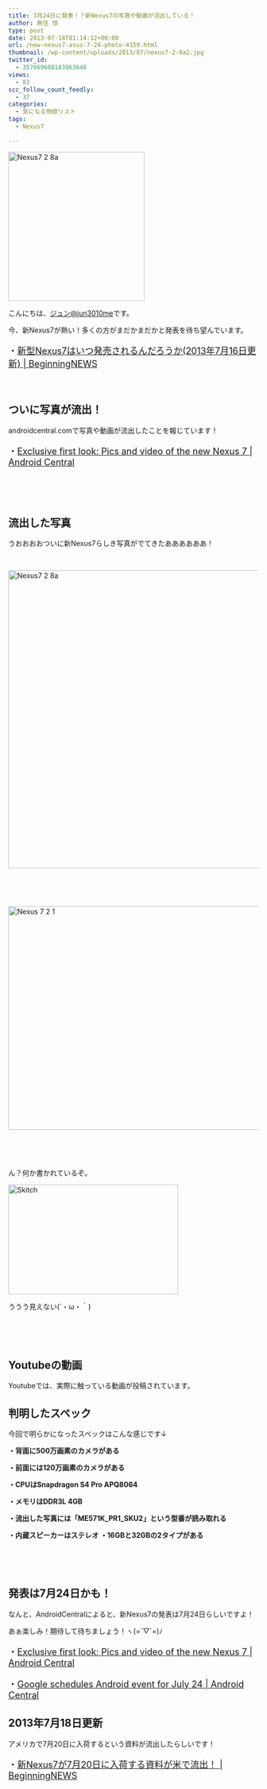 ```yaml
---
title: 7月24日に発表！？新Nexus7の写真や動画が流出している！
author: 魚住 惇
type: post
date: 2013-07-18T01:14:12+00:00
url: /new-nexus7-asus-7-24-photo-4159.html
thumbnail: /wp-content/uploads/2013/07/nexus7-2-8a2.jpg
twitter_id:
  - 357669608183963648
views:
  - 83
scc_follow_count_feedly:
  - 37
categories:
  - 気になる物欲リスト
tags:
  - Nexus7

---
```

<img decoding="async" loading="lazy" title="nexus7-2-8a.jpg" src="/wp-content/uploads/2013/07/nexus7-2-8a.jpg" alt="Nexus7 2 8a" width="274" height="300" border="0" />

<!--more-->

こんにちは、[ジュン@jun3010me][1]です。

今、新Nexus7が熱い！多くの方がまだかまだかと発表を待ち望んでいます。

<p style="font-size: 18px;">
  ・<a rel="nofollow" href="http://192.168.11.200:8000/new-nexus7-maybe-august-3575.html" target="_blank">新型Nexus7はいつ発売されるんだろうか(2013年7月16日更新) | BeginningNEWS</a>
</p>

 

## ついに写真が流出！

androidcentral.comで写真や動画が流出したことを報じています！

<p style="font-size: 18px;">
  ・<a href="http://m.androidcentral.com/new-nexus-7-pics-video-specs" target="_blank">Exclusive first look: Pics and video of the new Nexus 7 | Android Central</a>
</p>

 

 

## 流出した写真

うおおおおついに新Nexus7らしき写真がでてきたああああああ！

 

<img decoding="async" loading="lazy" title="nexus7-2-8a.jpg" src="/wp-content/uploads/2013/07/nexus7-2-8a1.jpg" alt="Nexus7 2 8a" width="549" height="600" border="0" /> 

 

 

<img decoding="async" loading="lazy" title="nexus-7-2-1.jpg" src="/wp-content/uploads/2013/07/nexus-7-2-1.jpg" alt="Nexus 7 2 1" width="600" height="450" border="0" /> 

 

 

ん？何か書かれているぞ。

<img decoding="async" loading="lazy" title="skitch.png" src="/wp-content/uploads/2013/07/skitch.png" alt="Skitch" width="342" height="221" border="0" /> 

ううう見えない(´・ω・｀)

 

 

## Youtubeの動画

Youtubeでは、実際に触っている動画が投稿されています。



## 判明したスペック

今回で明らかになったスペックはこんな感じです↓

**・背面に500万画素のカメラがある** 

**・前面には120万画素のカメラがある**

 **・CPUはSnapdragon S4 Pro APQ8064** 

**・メモリはDDR3L 4GB**

 **・流出した写真には「ME571K\_PR1\_SKU2」という型番が読み取れる**

 **・内蔵スピーカーはステレオ ・16GBと32GBの2タイプがある**

 

 

## 発表は7月24日かも！

なんと、AndroidCentralによると、新Nexus7の発表は7月24日らしいですよ！

あぁ楽しみ！期待して待ちましょう！ヽ(=´▽\`=)ﾉ

<p style="font-size: 18px;">
  ・<a href="http://m.androidcentral.com/new-nexus-7-pics-video-specs" target="_blank">Exclusive first look: Pics and video of the new Nexus 7 | Android Central</a>
</p>

<p style="font-size: 18px;">
  ・<a href="http://m.androidcentral.com/google-schedules-android-event-july-24" target="_blank">Google schedules Android event for July 24 | Android Central</a>
</p>

## 2013年7月18日更新

アメリカで7月20日に入荷するという資料が流出したらしいです！

<p style="font-size: 18px;">
  ・<a rel="nofollow" href="http://192.168.11.200:8000/new-nexus7-7-20-arrival-4166.html" target="_blank">新Nexus7が7月20日に入荷する資料が米で流出！ | BeginningNEWS</a>
</p>

 [1]: https://twitter.com/jun3010me